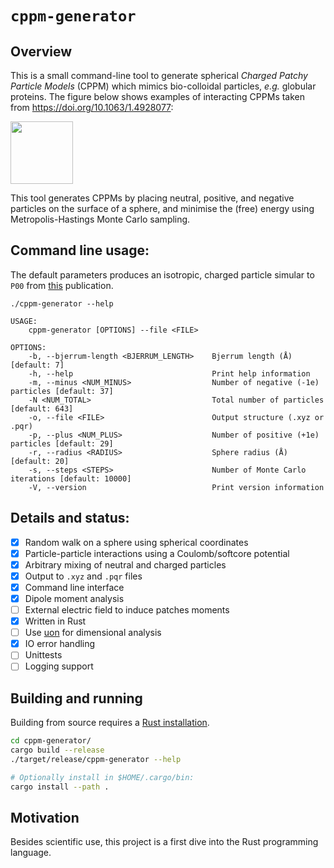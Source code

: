 # `cppm-generator`

## Overview

This is a small command-line tool to generate spherical
_Charged Patchy Particle Models_ (CPPM) which mimics bio-colloidal
particles, _e.g._ globular proteins.
The figure below shows examples of interacting CPPMs taken from https://doi.org/10.1063/1.4928077:

<img src="https://aip.scitation.org/action/showOpenGraphArticleImage?doi=10.1063/1.4928077&id=images/medium/1.4928077.figures.f14.gif" height="100" />

This tool generates CPPMs by placing neutral, positive, and negative particles
on the surface of a sphere, and minimise the (free) energy using
Metropolis-Hastings Monte Carlo sampling.

## Command line usage:

The default parameters produces an isotropic, charged particle simular to `P00` from [this](https://doi.org/10.1063/1.4928077) publication.

~~~
./cppm-generator --help

USAGE:
    cppm-generator [OPTIONS] --file <FILE>

OPTIONS:
    -b, --bjerrum-length <BJERRUM_LENGTH>    Bjerrum length (Å) [default: 7]
    -h, --help                               Print help information
    -m, --minus <NUM_MINUS>                  Number of negative (-1e) particles [default: 37]
    -N <NUM_TOTAL>                           Total number of particles [default: 643]
    -o, --file <FILE>                        Output structure (.xyz or .pqr)
    -p, --plus <NUM_PLUS>                    Number of positive (+1e) particles [default: 29]
    -r, --radius <RADIUS>                    Sphere radius (Å) [default: 20]
    -s, --steps <STEPS>                      Number of Monte Carlo iterations [default: 10000]
    -V, --version                            Print version information
~~~

## Details and status:

- [x] Random walk on a sphere using spherical coordinates
- [x] Particle-particle interactions using a Coulomb/softcore potential
- [x] Arbitrary mixing of neutral and charged particles
- [x] Output to `.xyz` and `.pqr` files
- [x] Command line interface
- [x] Dipole moment analysis
- [ ] External electric field to induce patches moments
- [x] Written in Rust
- [ ] Use [uon](https://crates.io/crates/uom) for dimensional analysis
- [x] IO error handling
- [ ] Unittests
- [ ] Logging support

## Building and running

Building from source requires a [Rust installation](https://www.rust-lang.org/tools/install).

~~~ bash
cd cppm-generator/
cargo build --release
./target/release/cppm-generator --help

# Optionally install in $HOME/.cargo/bin:
cargo install --path .
~~~

## Motivation

Besides scientific use, this project is a first dive
into the Rust programming language.
